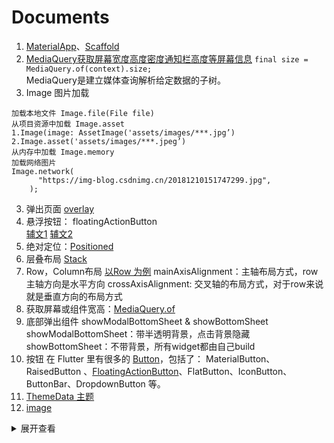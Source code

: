 # Documents
1. [MaterialApp](https://www.jianshu.com/p/20ce0fe051a1)、[Scaffold](https://www.jianshu.com/p/4ad3ed402aec)
1. [MediaQuery获取屏幕宽度高度密度通知栏高度等屏幕信息](https://blog.csdn.net/ruoshui_t/article/details/95456751)
`final size = MediaQuery.of(context).size;`  
MediaQuery是建立媒体查询解析给定数据的子树。
2. Image 图片加载
```
加载本地文件 Image.file(File file)
从项目资源中加载 Image.asset
1.Image(image: AssetImage('assets/images/***.jpg’)
2.Image.asset('assets/images/***.jpeg’)
从内存中加载 Image.memory
加载网络图片
Image.network(
      "https://img-blog.csdnimg.cn/20181210151747299.jpg",
    );
```
3. 弹出页面 [overlay](https://blog.csdn.net/weixin_34390105/article/details/88017229)
2.  悬浮按钮： floatingActionButton   
[ 辅文1](https://www.jianshu.com/p/c838980249a9)
[辅文2](https://blog.csdn.net/poorkick/article/details/81059149)
3.  绝对定位：[Positioned ](https://blog.csdn.net/whqwjb/article/details/87890799)
4. 层叠布局  [Stack]()
4. Row，Column布局  [以Row 为例](https://www.cnblogs.com/stroll/p/11585452.html)
mainAxisAlignment：主轴布局方式，row主轴方向是水平方向
crossAxisAlignment: 交叉轴的布局方式，对于row来说就是垂直方向的布局方式
4.  获取屏幕或组件宽高：[MediaQuery.of ](https://www.jianshu.com/p/7914727000a5)
8. 底部弹出组件 showModalBottomSheet & showBottomSheet
showModalBottomSheet：带半透明背景，点击背景隐藏
showBottomSheet：不带背景，所有widget都由自己build
9. 按钮 
在 Flutter 里有很多的 [Button](https://www.jianshu.com/p/2f887cadd527)，包括了：
MaterialButton、RaisedButton 、[FloatingActionButton](https://www.jianshu.com/p/c838980249a9)、FlatButton、IconButton、ButtonBar、DropdownButton 等。
10. [ThemeData 主题](https://blog.csdn.net/qq_22393017/article/details/98505307)
11. [image]()
<details>
<summary>展开查看</summary>
<pre><code>
System.out.println("Hello to see U!");
</code></pre>
</details>
  
